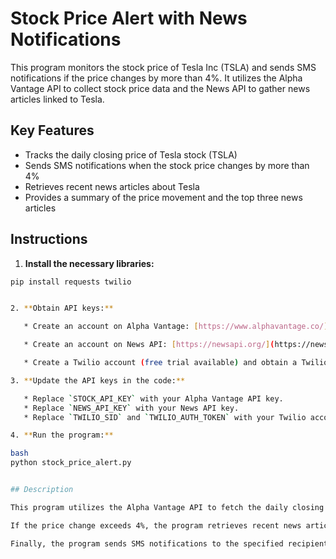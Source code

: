 # Stock Price Alert with News Notifications

This program monitors the stock price of Tesla Inc (TSLA) and sends SMS notifications if the price changes by more than 4%. It utilizes the Alpha Vantage API to collect stock price data and the News API to gather news articles linked to Tesla.

## Key Features

* Tracks the daily closing price of Tesla stock (TSLA)
* Sends SMS notifications when the stock price changes by more than 4%
* Retrieves recent news articles about Tesla
* Provides a summary of the price movement and the top three news articles

## Instructions

1. **Install the necessary libraries:**

```bash
pip install requests twilio


2. **Obtain API keys:**

   * Create an account on Alpha Vantage: [https://www.alphavantage.co/](https://www.alphavantage.co/) and obtain a free API key.

   * Create an account on News API: [https://newsapi.org/](https://newsapi.org/) and obtain a free API key.

   * Create a Twilio account (free trial available) and obtain a Twilio account SID and authentication token.

3. **Update the API keys in the code:**

   * Replace `STOCK_API_KEY` with your Alpha Vantage API key. 
   * Replace `NEWS_API_KEY` with your News API key. 
   * Replace `TWILIO_SID` and `TWILIO_AUTH_TOKEN` with your Twilio account SID and authentication token.

4. **Run the program:**

bash
python stock_price_alert.py


## Description

This program utilizes the Alpha Vantage API to fetch the daily closing price of Tesla stock (TSLA) for the previous two days. It then calculates the percentage change between the closing prices and identifies if the change exceeds 4%.

If the price change exceeds 4%, the program retrieves recent news articles about Tesla using the News API and selects the top three articles. For each article, it summarizes the headline and a brief description.

Finally, the program sends SMS notifications to the specified recipient, informing them of the price movement and providing a summary of the top three news articles.
